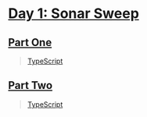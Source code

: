 # [Day 1: Sonar Sweep](https://adventofcode.com/2021/day/1)

## [Part One](https://adventofcode.com/2021/day/1#part1)

> [TypeScript](/solutions/typescript/2021/01/src/p1.ts)

## [Part Two](https://adventofcode.com/2021/day/1#part2)

> [TypeScript](/solutions/typescript/2021/01/src/p2.ts)

